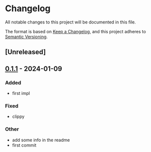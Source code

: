# Changelog
All notable changes to this project will be documented in this file.

The format is based on [Keep a Changelog](https://keepachangelog.com/en/1.0.0/),
and this project adheres to [Semantic Versioning](https://semver.org/spec/v2.0.0.html).

## [Unreleased]

## [0.1.1](https://github.com/Miaxos/sharded-thread/compare/v0.1.0...v0.1.1) - 2024-01-09

### Added
- first impl

### Fixed
- clippy

### Other
- add some info in the readme
- first commit
